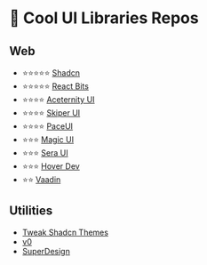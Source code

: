 # 🧩 Cool UI Libraries Repos

## Web

- ⭐️⭐️⭐️⭐️⭐️ [Shadcn](https://ui.shadcn.com/)
- ⭐️⭐️⭐️⭐️⭐️ [React Bits](https://reactbits.dev/)
- ⭐️⭐️⭐️⭐️ [Aceternity UI](https://ui.aceternity.com/)
- ⭐️⭐️⭐️⭐️ [Skiper UI](https://skiper-ui.com/)
- ⭐️⭐️⭐️⭐️ [PaceUI](https://www.paceui.com/)
- ⭐️⭐️⭐️ [Magic UI](https://magicui.design/)
- ⭐️⭐️⭐️ [Sera UI](https://seraui.seraprogrammer.com/)
- ⭐️⭐️⭐️ [Hover Dev](https://www.hover.dev/)
- ⭐️⭐️ [Vaadin](https://vaadin.com/)

## Utilities
- [Tweak Shadcn Themes](https://tweakcn.com/)
- [v0](https://v0.dev/)
- [SuperDesign](https://www.superdesign.dev/)
